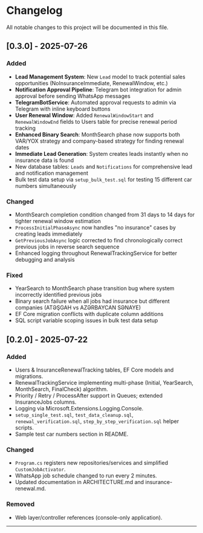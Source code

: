 # Changelog

All notable changes to this project will be documented in this file.

## [0.3.0] - 2025-07-26
### Added
- **Lead Management System**: New `Lead` model to track potential sales opportunities (NoInsuranceImmediate, RenewalWindow, etc.)
- **Notification Approval Pipeline**: Telegram bot integration for admin approval before sending WhatsApp messages
- **TelegramBotService**: Automated approval requests to admin via Telegram with inline keyboard buttons
- **User Renewal Window**: Added `RenewalWindowStart` and `RenewalWindowEnd` fields to Users table for precise renewal period tracking
- **Enhanced Binary Search**: MonthSearch phase now supports both VAR/YOX strategy and company-based strategy for finding renewal dates
- **Immediate Lead Generation**: System creates leads instantly when no insurance data is found
- New database tables: `Leads` and `Notifications` for comprehensive lead and notification management
- Bulk test data setup via `setup_bulk_test.sql` for testing 15 different car numbers simultaneously

### Changed
- MonthSearch completion condition changed from 31 days to 14 days for tighter renewal window estimation
- `ProcessInitialPhaseAsync` now handles "no insurance" cases by creating leads immediately
- `GetPreviousJobAsync` logic corrected to find chronologically correct previous jobs in reverse search sequence
- Enhanced logging throughout RenewalTrackingService for better debugging and analysis

### Fixed
- YearSearch to MonthSearch phase transition bug where system incorrectly identified previous jobs
- Binary search failure when all jobs had insurance but different companies (ATƏŞGAH vs AZƏRBAYCAN SƏNAYE)
- EF Core migration conflicts with duplicate column additions
- SQL script variable scoping issues in bulk test data setup

## [0.2.0] - 2025-07-22
### Added
- Users & InsuranceRenewalTracking tables, EF Core models and migrations.
- RenewalTrackingService implementing multi-phase (Initial, YearSearch, MonthSearch, FinalCheck) algorithm.
- Priority / Retry / ProcessAfter support in Queues; extended InsuranceJobs columns.
- Logging via Microsoft.Extensions.Logging.Console.
- `setup_single_test.sql`, `test_data_cleanup.sql`, `renewal_verification.sql`, `step_by_step_verification.sql` helper scripts.
- Sample test car numbers section in README.

### Changed
- `Program.cs` registers new repositories/services and simplified `CustomJobActivator`.
- WhatsApp job schedule changed to run every 2 minutes.
- Updated documentation in ARCHITECTURE.md and insurance-renewal.md.

### Removed
- Web layer/controller references (console-only application).

--- 